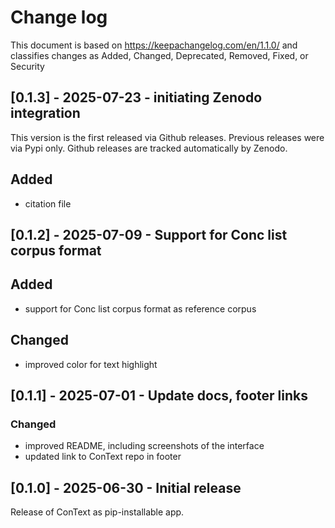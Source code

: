 # Change log

This document is based on https://keepachangelog.com/en/1.1.0/ and classifies changes as
Added, Changed, Deprecated, Removed, Fixed, or Security

## [0.1.3] - 2025-07-23 - initiating Zenodo integration

This version is the first released via Github releases. Previous releases were via Pypi only. Github 
releases are tracked automatically by Zenodo. 

## Added

- citation file

## [0.1.2] - 2025-07-09 - Support for Conc list corpus format

## Added

- support for Conc list corpus format as reference corpus

## Changed

- improved color for text highlight

## [0.1.1] - 2025-07-01 - Update docs, footer links

### Changed

- improved README, including screenshots of the interface
- updated link to ConText repo in footer 

## [0.1.0] - 2025-06-30 - Initial release

Release of ConText as pip-installable app.

